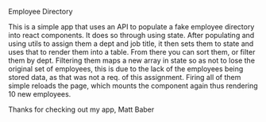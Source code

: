 Employee Directory

This is a simple app that uses an API to populate a fake employee directory into react components. It does so through using state.
After populating and using utils to assign them a dept and job title, it then sets them to state and uses that to render them into a table.
From there you can sort them, or filter them by dept. Filtering them maps a new array in state so as not to lose the original set of 
employees, this is due to the lack of the employees being stored data, as that was not a req. of this assignment. Firing all of them simple
reloads the page, which mounts the component again thus rendering 10 new employees. 

Thanks for checking out my app,
Matt Baber